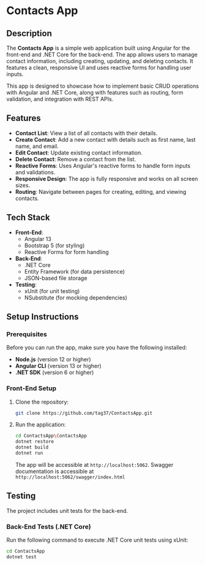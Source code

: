 # Contacts App

## Description

The **Contacts App** is a simple web application built using Angular for the front-end and .NET Core for the back-end. The app allows users to manage contact information, including creating, updating, and deleting contacts. It features a clean, responsive UI and uses reactive forms for handling user inputs.

This app is designed to showcase how to implement basic CRUD operations with Angular and .NET Core, along with features such as routing, form validation, and integration with REST APIs.

## Features

- **Contact List**: View a list of all contacts with their details.
- **Create Contact**: Add a new contact with details such as first name, last name, and email.
- **Edit Contact**: Update existing contact information.
- **Delete Contact**: Remove a contact from the list.
- **Reactive Forms**: Uses Angular's reactive forms to handle form inputs and validations.
- **Responsive Design**: The app is fully responsive and works on all screen sizes.
- **Routing**: Navigate between pages for creating, editing, and viewing contacts.

## Tech Stack

- **Front-End**: 
  - Angular 13
  - Bootstrap 5 (for styling)
  - Reactive Forms for form handling
- **Back-End**: 
  - .NET Core
  - Entity Framework (for data persistence)
  - JSON-based file storage
- **Testing**: 
  - xUnit (for unit testing)
  - NSubstitute (for mocking dependencies)

## Setup Instructions

### Prerequisites

Before you can run the app, make sure you have the following installed:

- **Node.js** (version 12 or higher)
- **Angular CLI** (version 13 or higher)
- **.NET SDK** (version 6 or higher)

### Front-End Setup

1. Clone the repository:
   ```bash
   git clone https://github.com/tag37/ContactsApp.git
   
   ```

2. Run the application:
   ```bash
   cd ContactsApp\ContactsApp
   dotnet restore
   dotnet build
   dotnet run
   ```

   The app will be accessible at `http://localhost:5062`.
   Swagger documentation is accessible at `http://localhost:5062/swagger/index.html`

## Testing

The project includes unit tests for the back-end.

### Back-End Tests (.NET Core)

Run the following command to execute .NET Core unit tests using xUnit:
```bash
cd ContactsApp
dotnet test
```
